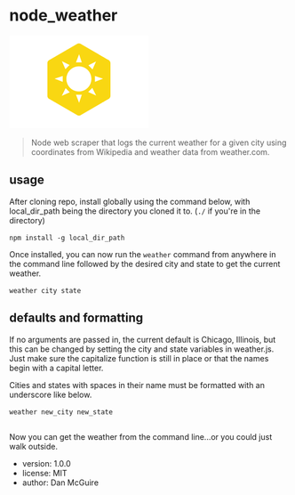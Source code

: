 # node_weather

![node_weather icon](./node_weather_icon.png)

> Node web scraper that logs the current weather for a given city using coordinates from Wikipedia and weather data from weather.com.

## usage

After cloning repo, install globally using the command below, with local_dir_path being the directory you cloned it to. (`./` if you're in the directory)

```
npm install -g local_dir_path
```

Once installed, you can now run the `weather` command from anywhere in the command line followed by the desired city and state to get the current weather.

```
weather city state
```

## defaults and formatting

If no arguments are passed in, the current default is Chicago, Illinois, but this can be changed by setting the city and state variables in weather.js. Just make sure the capitalize function is still in place or that the names begin with a capital letter.

Cities and states with spaces in their name must be formatted with an underscore like below.

```
weather new_city new_state
```

##

Now you can get the weather from the command line...or you could just walk outside.

- version: 1.0.0
- license: MIT
- author: Dan McGuire
